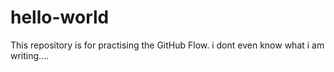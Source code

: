# hello-world
This repository is for practising the GitHub Flow.
i dont even know what i am writing....
